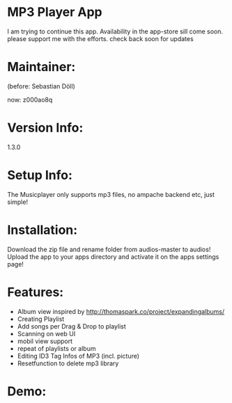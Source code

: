 MP3 Player App
=============

I am trying to continue this app.
Availability in the app-store sill come soon.
please support me with the efforts.
check back soon for updates


Maintainer:
===========
(before: Sebastian Döll)

now: z000ao8q

Version Info:
============
1.3.0

Setup Info:
===========
The Musicplayer only supports mp3 files, no ampache backend etc, just simple!

Installation:
=============
Download the zip file and rename folder from audios-master to audios! Upload the app to your apps directory and activate it on the apps settings page!

Features:
=============
- Album view inspired by http://thomaspark.co/project/expandingalbums/ 
- Creating Playlist
- Add songs per Drag & Drop to playlist
- Scanning on web UI
- mobil view support
- repeat of playlists or album
- Editing ID3 Tag Infos of MP3 (incl. picture)
- Resetfunction to delete mp3 library

Demo:
=====
